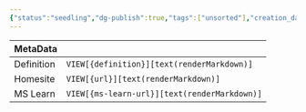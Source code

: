 ```yaml
---
{"status":"seedling","dg-publish":true,"tags":["unsorted"],"creation_date":"2024-05-10 10:50","definition":"undefined","ms-learn-url":"undefined","url":"undefined","aliases":null,"permalink":"/unsorted/feature-extraction/","dgPassFrontmatter":true}
---
```



| MetaData   |                                              |
| ---------- | -------------------------------------------- |
| Definition | `VIEW[{definition}][text(renderMarkdown)]`   |
| Homesite   | `VIEW[{url}][text(renderMarkdown)]`          |
| MS Learn   | `VIEW[{ms-learn-url}][text(renderMarkdown)]` |

